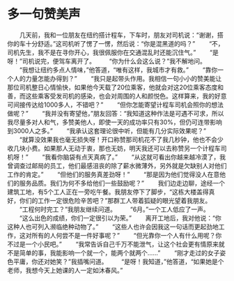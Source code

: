 # 多一句赞美声
　　几天前，我和一位朋友在纽约搭计程车，下车时，朋友对司机说：“谢谢，搭你的车十分舒适。”这司机听了愣了一愣，然后说：“你是混黑道的吗？” 
　　“不，司机先生，我不是在寻你开心，我很佩服你在交通混乱时还能沉住气。” 
　　“是呀！”司机说完，便驾车离开了。 
　　“你为什么会这么说？”我不解地问。 
　　“我想让纽约多点人情味，”他答道，“唯有这样，我城市才有救。” 
　　“靠你一个人的力量怎能办得到？” 
　　“我只是起带头作用。我相信一句小小的赞美能让那位司机整日心情愉快，如果他今天载了20位乘客，他就会对这20位乘客态度和善，而这些乘客受发司机的感染，也会对周围的人和颜悦色。这样算来，我的好意可间接传达给1000多人，不错吧？” 
　　“但你怎能寄望计程车司机会照你的想法做呢？” 
　　“我并没有寄望他，”朋友回答：“我知道这种作法是可遇不可求，所以我尽量多对人和气，多赞美他人，即使一天的成功率只有30%，但仍可连带影响到3000人之多。” 
　　“我承认这套理论很中听，但能有几分实际效果呢？” 
　　“就算没效果我也毫无损失呀！开口称赞那司机花不了我几秒钟，他也不会少收几块小费。如果那人无动于衷，那也无妨，明天我还可以去称赞另一个计程车司机呀！” 
　　“我看你脑袋有点天真病了。” 
　　“从这就可看出你越来越冷漠了，我曾调查过邮局的员工，他们最感沮丧的除了薪水微薄外，另外就是欠缺别人对他们工作的肯定。” 
　　“但他们的服务真差劲呀！” 
　　“那是因为他们觉得没人在意他们的服务品质。我们为何不多给他们一些鼓励呢？” 
　　我们边走边聊，途经一个建筑工地，有5个工人正在一旁吃午餐。我朋友停下了脚步，“这栋大楼盖得真好，你们的工作一定很危险辛苦吧？”那群工人带着狐疑的眼光望着我朋友。 
　　“工程何时完工？”我朋友继续问道。 
　　“6月。”一个工人低应了一声。 
　　“这么出色的成绩，你们一定很引以为荣。” 
　　离开工地后，我对他说：“你这种人也可列入濒临绝种动物了。” 
　　“这些人也许会因我这一句话而更起劲地工作，这对所有的人何尝不是一件好事呢？” 
　　“但光靠你一个人有什么用呢？你不过是一个小民吧。” 
　　“我常告诉自己千万不能泄气，让这个社会更有情原来就不是简单的事，我能影响一个就一个，能两个就两个……” 
　　“刚才走过的女子姿色平庸，你还对她笑？”我插嘴问道。 
　　“是呀！我知道，”他答道，“如果她是个老师，我想今天上她课的人一定如沐春风。”
 